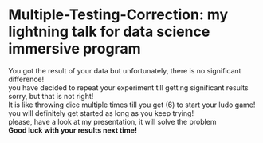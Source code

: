 # Multiple-Testing-Correction: my lightning talk for data science immersive program
You got the result of your data but unfortunately, there is no significant difference!  
you have decided to repeat your experiment till getting significant results  
sorry, but that is not right!   
It is like throwing dice multiple times till you get (6) to start your ludo game!  
you will definitely get started as long as you keep trying!  
please, have a look at my presentation, it will solve the problem  
**Good luck with your results next time!**  
